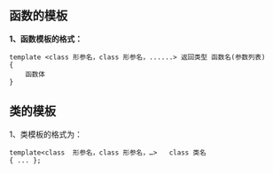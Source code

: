 ## 函数的模板

**1、函数模板的格式：**

```
template <class 形参名，class 形参名，......> 返回类型 函数名(参数列表)
{
    函数体
}
```

## 类的模板

1、类模板的格式为：

```
template<class  形参名，class 形参名，…>   class 类名
{ ... };
```
